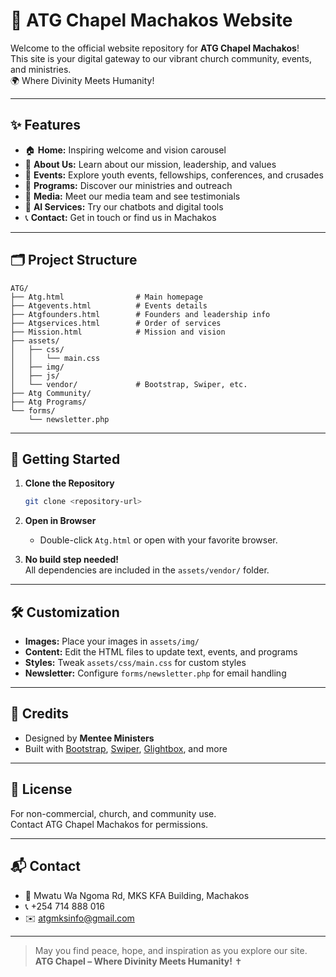 # 🙏 ATG Chapel Machakos Website

Welcome to the official website repository for **ATG Chapel Machakos**!  
This site is your digital gateway to our vibrant church community, events, and ministries.  
🌍 Where Divinity Meets Humanity!

---

## ✨ Features

- 🏠 **Home:** Inspiring welcome and vision carousel
- 👥 **About Us:** Learn about our mission, leadership, and values
- 📅 **Events:** Explore youth events, fellowships, conferences, and crusades
- 🛐 **Programs:** Discover our ministries and outreach
- 📰 **Media:** Meet our media team and see testimonials
- 🤖 **AI Services:** Try our chatbots and digital tools
- 📞 **Contact:** Get in touch or find us in Machakos

---

## 🗂️ Project Structure

```
ATG/
├── Atg.html                # Main homepage
├── Atgevents.html          # Events details
├── Atgfounders.html        # Founders and leadership info
├── Atgservices.html        # Order of services
├── Mission.html            # Mission and vision
├── assets/
│   ├── css/
│   │   └── main.css
│   ├── img/
│   ├── js/
│   └── vendor/             # Bootstrap, Swiper, etc.
├── Atg Community/
├── Atg Programs/
└── forms/
    └── newsletter.php
```

---

## 🚀 Getting Started

1. **Clone the Repository**
   ```sh
   git clone <repository-url>
   ```
2. **Open in Browser**
   - Double-click `Atg.html` or open with your favorite browser.

3. **No build step needed!**  
   All dependencies are included in the `assets/vendor/` folder.

---

## 🛠️ Customization

- **Images:** Place your images in `assets/img/`
- **Content:** Edit the HTML files to update text, events, and programs
- **Styles:** Tweak `assets/css/main.css` for custom styles
- **Newsletter:** Configure `forms/newsletter.php` for email handling

---

## 🙌 Credits

- Designed by **Mentee Ministers**
- Built with [Bootstrap](https://getbootstrap.com/), [Swiper](https://swiperjs.com/), [Glightbox](https://biati-digital.github.io/glightbox/), and more

---

## 📜 License

For non-commercial, church, and community use.  
Contact ATG Chapel Machakos for permissions.

---

## 📬 Contact

- 📍 Mwatu Wa Ngoma Rd, MKS KFA Building, Machakos
- 📞 +254 714 888 016
- ✉️ atgmksinfo@gmail.com

---

> May you find peace, hope, and inspiration as you explore our site.  
> **ATG Chapel – Where Divinity Meets Humanity!** ✝️
